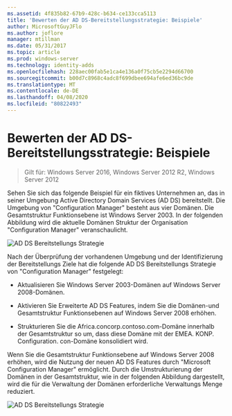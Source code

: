 ```yaml
---
ms.assetid: 4f835b82-67b9-428c-b634-ce133cca5113
title: 'Bewerten der AD DS-Bereitstellungsstrategie: Beispiele'
author: MicrosoftGuyJFlo
ms.author: joflore
manager: mtillman
ms.date: 05/31/2017
ms.topic: article
ms.prod: windows-server
ms.technology: identity-adds
ms.openlocfilehash: 228aec00fab5e1ca4e136a0f75cb5e2294d66700
ms.sourcegitcommit: b00d7c8968c4adc8f699dbee694afe6ed36bc9de
ms.translationtype: MT
ms.contentlocale: de-DE
ms.lasthandoff: 04/08/2020
ms.locfileid: "80822493"
---
```

# <a name="evaluating-ad-ds-deployment-strategy-examples"></a>Bewerten der AD DS-Bereitstellungsstrategie: Beispiele

>Gilt für: Windows Server 2016, Windows Server 2012 R2, Windows Server 2012

Sehen Sie sich das folgende Beispiel für ein fiktives Unternehmen an, das in seiner Umgebung Active Directory Domain Services (AD DS) bereitstellt. Die Umgebung von "Configuration Manager" besteht aus vier Domänen. Die Gesamtstruktur Funktionsebene ist Windows Server 2003. In der folgenden Abbildung wird die aktuelle Domänen Struktur der Organisation "Configuration Manager" veranschaulicht.  
  
![AD DS Bereitstellungs Strategie](media/Evaluating-AD-DS-Deployment-Strategy-Examples/3dd79e00-48f8-4927-989c-c55a79caf1be.gif)  
  
Nach der Überprüfung der vorhandenen Umgebung und der Identifizierung der Bereitstellungs Ziele hat die folgende AD DS Bereitstellungs Strategie von "Configuration Manager" festgelegt:  
  
-   Aktualisieren Sie Windows Server 2003-Domänen auf Windows Server 2008-Domänen.  
  
-   Aktivieren Sie Erweiterte AD DS Features, indem Sie die Domänen-und Gesamtstruktur Funktionsebenen auf Windows Server 2008 erhöhen.  
  
-   Strukturieren Sie die Africa.concorp.contoso.com-Domäne innerhalb der Gesamtstruktur so um, dass diese Domäne mit der EMEA. KONP. Configuration. con-Domäne konsolidiert wird.  
  
Wenn Sie die Gesamtstruktur Funktionsebene auf Windows Server 2008 erhöhen, wird die Nutzung der neuen AD DS Features durch "Microsoft Configuration Manager" ermöglicht. Durch die Umstrukturierung der Domänen in der Gesamtstruktur, wie in der folgenden Abbildung dargestellt, wird die für die Verwaltung der Domänen erforderliche Verwaltungs Menge reduziert.  
  
![AD DS Bereitstellungs Strategie](media/Evaluating-AD-DS-Deployment-Strategy-Examples/1c061755-413d-452d-b121-6910f8555327.gif)  
  


